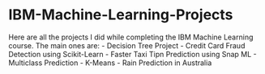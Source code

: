 # IBM-Machine-Learning-Projects
Here are all the projects I did while completing the IBM Machine Learning course. The main ones are: - Decision Tree Project - Credit Card Fraud Detection using Scikit-Learn - Faster Taxi Tipn Prediction using Snap ML - Multiclass Prediction - K-Means - Rain Prediction in Australia
